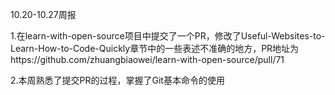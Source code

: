 10.20-10.27周报

1.在learn-with-open-source项目中提交了一个PR，修改了Useful-Websites-to-Learn-How-to-Code-Quickly章节中的一些表述不准确的地方，PR地址为https://github.com/zhuangbiaowei/learn-with-open-source/pull/71

2.本周熟悉了提交PR的过程，掌握了Git基本命令的使用


